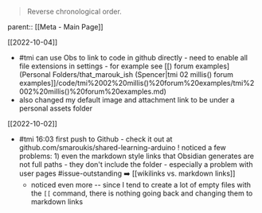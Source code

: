 > Reverse chronological order. 

parent:: [[Meta - Main Page]]

[[2022-10-04]]
- #tmi can use Obs to link to code in github directly - need to enable all file extensions in settings - for example see [[) forum examples](Personal Folders/that_marouk_ish (Spencer|tmi 02 millis() forum examples]]/code/tmi%2002%20millis()%20forum%20examples/tmi%2002%20millis()%20forum%20examples.md)
- also changed my default image and attachment link to be under a personal assets folder

[[2022-10-02]]
- #tmi 16:03 first push to Github - check it out at github.com/smaroukis/shared-learning-arduino ! noticed a few problems: 1) even the markdown style links that Obsidian generates are not full paths - they don't include the folder - especially a problem with user pages #issue-outstanding ➡️  [[wikilinks vs. markdown links]]
	- noticed even more -- since I tend to create a lot of empty  files with  the `[[`  command, there is nothing going back and changing them to markdown links 